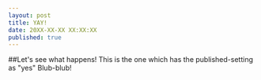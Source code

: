 ```yaml
---
layout: post
title: YAY! 
date: 20XX-XX-XX XX:XX:XX
published: true 
---
```


##Let's see what happens!
This is the one which has the published-setting as "yes"
Blub-blub!

